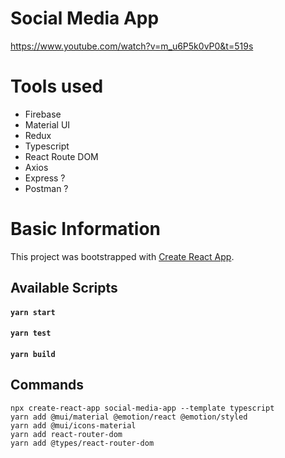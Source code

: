 # Social Media App
https://www.youtube.com/watch?v=m_u6P5k0vP0&t=519s

# Tools used
- Firebase
- Material UI
- Redux
- Typescript
- React Route DOM
- Axios
- Express ?
- Postman ?

# Basic Information
This project was bootstrapped with [Create React App](https://github.com/facebook/create-react-app).
## Available Scripts
#### `yarn start`
#### `yarn test`
#### `yarn build`


## Commands
`npx create-react-app social-media-app --template typescript` <br/>
`yarn add @mui/material @emotion/react @emotion/styled` <br/>
`yarn add @mui/icons-material` <br/>
`yarn add react-router-dom` <br/>
`yarn add @types/react-router-dom` <br/>
